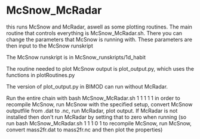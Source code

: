 # McSnow_McRadar
this runs McSnow and McRadar, aswell as some plotting routines. The main routine that controls everything is McSnow_McRadar.sh. There you can change the parameters that McSnow is running with. These parameters are then input to the McSnow runskript

The McSnow runskript is in McSnow_runskripts/1d_habit

The routine needed to plot McSnow output is plot_output.py, which uses the functions in plotRoutines.py

The version of plot_output.py in BIMOD can run without McRadar. 

Run the entire chain with bash McSnow_McRadar.sh 1 1 1 1 1 in order to recompile McSnow, run McSnow with the specified setup, convert McSnow outputfile from .dat to .nc, run McRadar, plot output. If McRadar is not installed then don't run McRadar by setting that to zero when running (so run bash McSnow_McRadar.sh 1 1 1 0 1 to recompile McSnow, run McSnow, convert mass2fr.dat to mass2fr.nc and then plot the properties)
